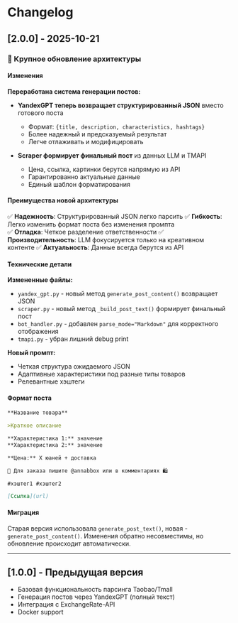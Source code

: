 # Changelog

## [2.0.0] - 2025-10-21

### 🎯 Крупное обновление архитектуры

#### Изменения

**Переработана система генерации постов:**

- **YandexGPT теперь возвращает структурированный JSON** вместо готового поста
  - Формат: `{title, description, characteristics, hashtags}`
  - Более надежный и предсказуемый результат
  - Легче отлаживать и модифицировать

- **Scraper формирует финальный пост** из данных LLM и TMAPI
  - Цена, ссылка, картинки берутся напрямую из API
  - Гарантированно актуальные данные
  - Единый шаблон форматирования

#### Преимущества новой архитектуры

✅ **Надежность**: Структурированный JSON легко парсить
✅ **Гибкость**: Легко изменить формат поста без изменения промпта  
✅ **Отладка**: Четкое разделение ответственности
✅ **Производительность**: LLM фокусируется только на креативном контенте
✅ **Актуальность**: Данные всегда берутся из API

#### Технические детали

**Измененные файлы:**
- `yandex_gpt.py` - новый метод `generate_post_content()` возвращает JSON
- `scraper.py` - новый метод `_build_post_text()` формирует финальный пост
- `bot_handler.py` - добавлен `parse_mode="Markdown"` для корректного отображения
- `tmapi.py` - убран лишний debug print

**Новый промпт:**
- Четкая структура ожидаемого JSON
- Адаптивные характеристики под разные типы товаров
- Релевантные хэштеги

#### Формат поста

```markdown
**Название товара**

>Краткое описание

**Характеристика 1:** значение
**Характеристика 2:** значение

**Цена:** X юаней + доставка

📝 Для заказа пишите @annabbox или в комментариях 🛍️

#хэштег1 #хэштег2

[Ссылка](url)
```

#### Миграция

Старая версия использовала `generate_post_text()`, новая - `generate_post_content()`.
Изменения обратно несовместимы, но обновление происходит автоматически.

---

## [1.0.0] - Предыдущая версия

- Базовая функциональность парсинга Taobao/Tmall
- Генерация постов через YandexGPT (полный текст)
- Интеграция с ExchangeRate-API
- Docker support

